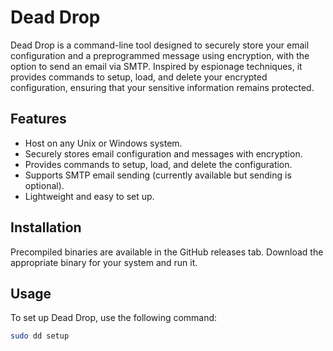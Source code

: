 # Dead Drop
Dead Drop is a command-line tool designed to securely store your email configuration and a preprogrammed message using encryption, with the option to send an email via SMTP. Inspired by espionage techniques, it provides commands to setup, load, and delete your encrypted configuration, ensuring that your sensitive information remains protected.


## Features

- Host on any Unix or Windows system.
- Securely stores email configuration and messages with encryption.
- Provides commands to setup, load, and delete the configuration.
- Supports SMTP email sending (currently available but sending is optional).
- Lightweight and easy to set up.

## Installation

Precompiled binaries are available in the GitHub releases tab. Download the appropriate binary for your system and run it.

## Usage

To set up Dead Drop, use the following command:

```bash
sudo dd setup

